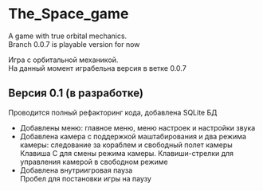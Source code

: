 # The_Space_game

<p>A game with true orbital mechanics.
<br>Branch 0.0.7 is playable version for now

<p>Игра с орбитальной механикой.
<br>На данный момент играбельна версия в ветке 0.0.7


<h2>Версия 0.1 (в разработке)</h2>
<p>Проводится полный рефакторинг кода, добавлена SQLite БД
<ul>
<li>Добавлены меню: главное меню, меню настроек и настройки звука
<li>Добавлена камера с поддержкой маштабирования и два режима камеры: следование за кораблем и свободный полет камеры
<br>Клавиша C для смены режима камеры. Клавиши-стрелки для управления камерой в свободном режиме
<li>Добавлена внутриигровая пауза
<br>Пробел для постановки игры на паузу
